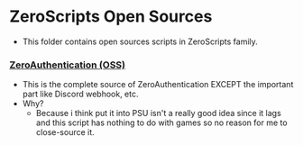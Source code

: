# ZeroScripts Open Sources
+ This folder contains open sources scripts in ZeroScripts family.
### [ZeroAuthentication (OSS)](https://github.com/teppyboy/RbxScripts/blob/master/ZeroScripts/Authentication/ZeroAuthentication.lua)
+ This is the complete source of ZeroAuthentication EXCEPT the important part like Discord webhook, etc.
+ Why? 
  + Because i think put it into PSU isn't a really good idea since it lags and this script has nothing to do with games so no reason for me to close-source it.
